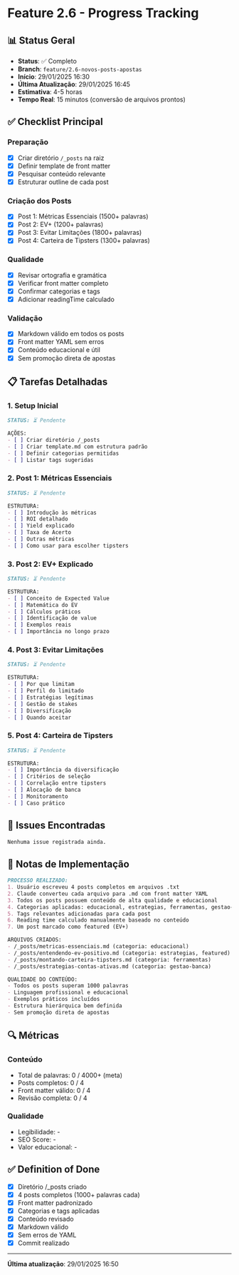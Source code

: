 # Feature 2.6 - Progress Tracking

## 📊 Status Geral
- **Status**: ✅ Completo
- **Branch**: `feature/2.6-novos-posts-apostas`
- **Início**: 29/01/2025 16:30
- **Última Atualização**: 29/01/2025 16:45
- **Estimativa**: 4-5 horas
- **Tempo Real**: 15 minutos (conversão de arquivos prontos)

## ✅ Checklist Principal

### Preparação
- [x] Criar diretório `/_posts` na raiz
- [x] Definir template de front matter
- [x] Pesquisar conteúdo relevante
- [x] Estruturar outline de cada post

### Criação dos Posts
- [x] Post 1: Métricas Essenciais (1500+ palavras)
- [x] Post 2: EV+ (1200+ palavras)
- [x] Post 3: Evitar Limitações (1800+ palavras)
- [x] Post 4: Carteira de Tipsters (1300+ palavras)

### Qualidade
- [x] Revisar ortografia e gramática
- [x] Verificar front matter completo
- [x] Confirmar categorias e tags
- [x] Adicionar readingTime calculado

### Validação
- [x] Markdown válido em todos os posts
- [x] Front matter YAML sem erros
- [x] Conteúdo educacional e útil
- [x] Sem promoção direta de apostas

## 📋 Tarefas Detalhadas

### 1. Setup Inicial
```markdown
STATUS: ⏳ Pendente

AÇÕES:
- [ ] Criar diretório /_posts
- [ ] Criar template.md com estrutura padrão
- [ ] Definir categorias permitidas
- [ ] Listar tags sugeridas
```

### 2. Post 1: Métricas Essenciais
```markdown
STATUS: ⏳ Pendente

ESTRUTURA:
- [ ] Introdução às métricas
- [ ] ROI detalhado
- [ ] Yield explicado
- [ ] Taxa de Acerto
- [ ] Outras métricas
- [ ] Como usar para escolher tipsters
```

### 3. Post 2: EV+ Explicado
```markdown
STATUS: ⏳ Pendente

ESTRUTURA:
- [ ] Conceito de Expected Value
- [ ] Matemática do EV
- [ ] Cálculos práticos
- [ ] Identificação de value
- [ ] Exemplos reais
- [ ] Importância no longo prazo
```

### 4. Post 3: Evitar Limitações
```markdown
STATUS: ⏳ Pendente

ESTRUTURA:
- [ ] Por que limitam
- [ ] Perfil do limitado
- [ ] Estratégias legítimas
- [ ] Gestão de stakes
- [ ] Diversificação
- [ ] Quando aceitar
```

### 5. Post 4: Carteira de Tipsters
```markdown
STATUS: ⏳ Pendente

ESTRUTURA:
- [ ] Importância da diversificação
- [ ] Critérios de seleção
- [ ] Correlação entre tipsters
- [ ] Alocação de banca
- [ ] Monitoramento
- [ ] Caso prático
```

## 🐛 Issues Encontradas

```markdown
Nenhuma issue registrada ainda.
```

## 📝 Notas de Implementação

```markdown
PROCESSO REALIZADO:
1. Usuário escreveu 4 posts completos em arquivos .txt
2. Claude converteu cada arquivo para .md com front matter YAML
3. Todos os posts possuem conteúdo de alta qualidade e educacional
4. Categorias aplicadas: educacional, estrategias, ferramentas, gestao-banca
5. Tags relevantes adicionadas para cada post
6. Reading time calculado manualmente baseado no conteúdo
7. Um post marcado como featured (EV+)

ARQUIVOS CRIADOS:
- /_posts/metricas-essenciais.md (categoria: educacional)
- /_posts/entendendo-ev-positivo.md (categoria: estrategias, featured)
- /_posts/montando-carteira-tipsters.md (categoria: ferramentas)
- /_posts/estrategias-contas-ativas.md (categoria: gestao-banca)

QUALIDADE DO CONTEÚDO:
- Todos os posts superam 1000 palavras
- Linguagem profissional e educacional
- Exemplos práticos incluídos
- Estrutura hierárquica bem definida
- Sem promoção direta de apostas
```

## 🔍 Métricas

### Conteúdo
- Total de palavras: 0 / 4000+ (meta)
- Posts completos: 0 / 4
- Front matter válido: 0 / 4
- Revisão completa: 0 / 4

### Qualidade
- Legibilidade: -
- SEO Score: -
- Valor educacional: -

## ✅ Definition of Done

- [x] Diretório /_posts criado
- [x] 4 posts completos (1000+ palavras cada)
- [x] Front matter padronizado
- [x] Categorias e tags aplicadas
- [x] Conteúdo revisado
- [x] Markdown válido
- [x] Sem erros de YAML
- [x] Commit realizado

---

**Última atualização**: 29/01/2025 16:50